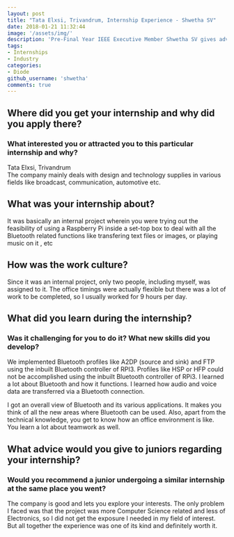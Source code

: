 ```yaml
---
layout: post
title: "Tata Elxsi, Trivandrum, Internship Experience - Shwetha SV"
date: 2018-01-21 11:32:44
image: '/assets/img/'
description: 'Pre-Final Year IEEE Executive Member Shwetha SV gives advice on how to excel to get an internship at Tata Elxsi.'
tags:
- Internships
- Industry
categories:
- Diode
github_username: 'shwetha'
comments: true
---
```


## Where did you get your internship and why did you apply there? 
### What interested you or attracted you to this particular internship and why?

Tata Elxsi, Trivandrum <br>
The company mainly deals with design and technology supplies in various fields like broadcast, communication, automotive etc.

## What was your internship about?

It was basically an internal project wherein you were trying out the feasibility of using a Raspberry Pi inside a set-top box to deal with all the Bluetooth related functions like transfering text files or images, or playing music on it , etc

## How was the work culture?

Since it was an internal project, only two people, including myself, was assigned to it. The office timings were actually flexible but there was a lot of work to be completed, so I usually worked for 9 hours per day.

## What did you learn during the internship? 
### Was it challenging for you to do it? What new skills did you develop?

We implemented Bluetooth profiles like A2DP (source and sink) and FTP using the inbuilt Bluetooth controller of RPI3. Profiles like HSP or HFP could not be accomplished using the inbuilt Bluetooth controller of RPi3. I learned a lot about Bluetooth and how it functions. I learned how audio and voice data are transferred via a Bluetooth connection.

I got an overall view of Bluetooth and its various applications. It makes you think of all the new areas where Bluetooth can be used. Also, apart from the technical knowledge, you get to know how an office environment is like. You learn a lot about teamwork as well.

## What advice would you give to juniors regarding your internship?
### Would you recommend a junior undergoing a similar internship at the same place you went?

The company is good and lets you explore your interests. The only problem I faced was that the project was more Computer Science related and less of Electronics, so I did not get the exposure I needed in my field of interest. But all together the experience was one of its kind and definitely worth it.
